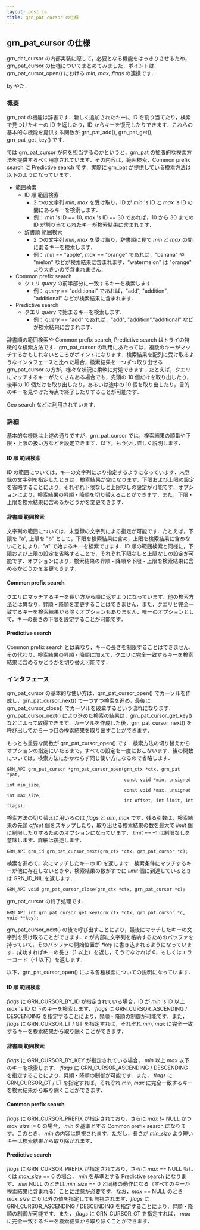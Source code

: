 ```yaml
---
layout: post.ja
title: grn_pat_cursor の仕様
---
```


## grn_pat_cursor の仕様

grn_dat_cursor の内部実装に際して，必要となる機能をはっきりさせるため，grn_pat_cursor の仕様についてまとめてみました．ポイントは grn_pat_cursor_open() における *min*, *max*, *flags* の連携です．

by やた．

### 概要

grn_pat の機能は辞書です．新しく追加されたキーに ID を割り当てたり，検索で見つけたキーの ID を返したり，ID からキーを復元したりできます．これらの基本的な機能を提供する関数が grn_pat_add(), grn_pat_get(), grn_pat_get_key() です．

では grn_pat_cursor が何を担当するのかというと，grn_pat の拡張的な検索方法を提供するべく用意されています．その内容は，範囲検索，Common prefix search に Predictive search です．実際に grn_pat
が提供している検索方法は以下のようになっています．

- 範囲検索
    - ID 順 範囲検索
        - 2 つの文字列 *min*, *max* を受け取り，ID が *min* 's ID と *max* 's ID の間にあるキーを検索します．
        - 例： *min* 's ID == 10, *_max_* 's ID == 30 であれば，10 から 30 までの ID が割り当てられたキーが検索結果に含まれます．
    -   辞書順 範囲検索
        -   2 つの文字列 *min*, *max* を受け取り，辞書順に見て *min* と *max* の間にあるキーを検索します．
        -   例： *min* == "apple", *max* == "orange" であれば，"banana" や "melon" などが検索結果に含まれます．"watermelon" は "orange" より大きいので含まれません．
-   Common prefix search
    -   クエリ *query* の前半部分に一致するキーを検索します．
        -   例： *query* == "additional" であれば，"add", "addition", "additional" などが検索結果に含まれます．
- Predictive search
    -   クエリ *query* で始まるキーを検索します．
        - 例： *query* == “add” であれば，"add", "addition","additional" などが検索結果に含まれます．

辞書順の範囲検索や Common prefix search, Predictive search はトライの特徴的な検索方法です．grn_pat_cursor の利用にあたっては，複数のキーがマッチするかもしれないところがポイントになります．検索結果を配列に受け取るようなインタフェースと比べた場合，検索結果を一つずつ取り出せる grn_pat_cursor の方が，様々な状況に柔軟に対処できます．たとえば，クエリにマッチするキーがたくさんある場合でも，先頭の 10 個だけを取り出したり，後半の 10 個だけを取り出したり，あるいは途中の 10 個を取り出したり，目的のキーを見つけた時点で終了したりすることが可能です．

Geo search などに利用されています．

### 詳細

基本的な機能は上述の通りですが，grn_pat_cursor では，検索結果の順番や下限・上限の扱い方などを設定できます．以下，もう少し詳しく説明します．

#### ID 順 範囲検索

ID の範囲については，キーの文字列により指定するようになっています．未登録の文字列を指定したときは，検索結果が空になります．下限および上限の設定を省略することにより，それぞれ下限なしと上限なしの設定が可能です．オプションにより，検索結果の昇順・降順を切り替えることができます．また，下限・上限を検索結果に含めるかどうかを変更できます．

#### 辞書順 範囲検索

文字列の範囲については，未登録の文字列による指定が可能です．たとえば，下限を "a", 上限を "b" として，下限を検索結果に含め，上限を検索結果に含めないことにより，"a" で始まるキーを検索できます．ID
順の範囲検索と同様に，下限および上限の設定を省略することで，それぞれ下限なしと上限なしの設定が可能です．オプションにより，検索結果の昇順・降順や下限・上限を検索結果に含めるかどうかを変更できます．

#### Common prefix search

クエリにマッチするキーを長い方から順に返すようになっています．他の検索方法とは異なり，昇順・降順を変更することはできません．また，クエリと完全一致するキーを検索結果から除くオプションもありません．唯一のオプションとして，キーの長さの下限を設定することが可能です．

#### Predictive search

Common prefix search とは異なり，キーの長さを制限することはできません．その代わり，検索結果の昇順・降順に加えて，クエリに完全一致するキーを検索結果に含めるかどうかを切り替え可能です．

### インタフェース

grn_pat_cursor の基本的な使い方は，grn_pat_cursor_open() でカーソルを作成し，grn_pat_cursor_next() で一つずつ検索を進め，最後に grn_pat_cursor_close() でカーソルを破棄するという流れになります．grn_pat_cursor_next() により進めた検索の結果は，grn_pat_cursor_get_key() などによって取得できます．カーソルを作成した後，grn_pat_cursor_next() を呼び出してから一つ目の検索結果を取り出すことができます．

もっとも重要な関数が grn_pat_cursor_open() です．検索方法の切り替えからオプションの指定にいたるまで，すべての設定を一度におこないます．後の関数については，検索方法にかかわらず同じ使い方になるので省略します．

    GRN_API grn_pat_cursor *grn_pat_cursor_open(grn_ctx *ctx, grn_pat *pat,
                                                const void *min, unsigned int min_size,
                                                const void *max, unsigned int max_size,
                                                int offset, int limit, int flags);
                                                
検索方法の切り替えに用いるのは *flags* と *min*, *max* です．残る引数は，検索結果の先頭 *offset* 個をスキップしたり，取り出せる検索結果の数を最大で *limit* 個に制限したりするためのオプションになっています． *limit* == –1 は制限なしを意味します．詳細は後述します．

    GRN_API grn_id grn_pat_cursor_next(grn_ctx *ctx, grn_pat_cursor *c);

検索を進めて，次にマッチしたキーの ID を返します．検索条件にマッチするキーが他に存在しないときや，検索結果の数がすでに *limit* 個に到達しているときは GRN_ID_NIL を返します．

    GRN_API void grn_pat_cursor_close(grn_ctx *ctx, grn_pat_cursor *c);

grn_pat_cursor の終了処理です．

    GRN_API int grn_pat_cursor_get_key(grn_ctx *ctx, grn_pat_cursor *c, void **key);

grn_pat_cursor_next() の後で呼び出すことにより，最後にマッチしたキーの文字列を受け取ることができます．*c* が内部に文字列を格納するためのバッファを持っていて，そのバッファの開始位置が *\*key* に書き込まれるようになっています．成功すればキーの長さ（1 以上）を返し，そうでなければ 0，もしくはエラーコード（-1 以下）を返します．

以下，grn_pat_cursor_open() による各種検索についての説明になっています．

#### ID 順 範囲検索

*flags* に GRN_CURSOR_BY_ID が指定されている場合，ID が *min* 's ID 以上 *max* 's ID 以下のキーを検索します． *flags* に GRN_CURSOR_ASCENDING / DESCENDING を指定することにより，昇順・降順の制御が可能です．また， *flags* に GRN_CURSOR_LT / GT を指定すれば，それぞれ *min*, *max* に完全一致するキーを検索結果から取り除くことができます．

#### 辞書順 範囲検索

*flags* に GRN_CURSOR_BY_KEY が指定されている場合， *min* 以上 *max* 以下のキーを検索します． *flags* に GRN_CURSOR_ASCENDING / DESCENDING を指定することにより，昇順・降順の制御が可能です．また， *flags* に GRN_CURSOR_GT / LT を指定すれば，それぞれ *min*, *max* に完全一致するキーを検索結果から取り除くことができます．

#### Common prefix search

*flags* に GRN_CURSOR_PREFIX が指定されており，さらに *max* != NULL かつ *max_size* != 0 の場合， *min* を基準とする Common prefix search になります．このとき， *min* の内容は無視されます．ただし，長さが *min_size* より短いキーは検索結果から取り除かれます．

#### Predictive search

*flags* に GRN_CURSOR_PREFIX が指定されており，さらに *max* == NULL もしくは *max_size* == 0 の場合， *min* を基準とする Predictive search になります． *min*  NULL のときは _min_size_ == 0
と同様の動作になる（すべてのキーが検索結果に含まれる）ことに注意が必要です．なお，*max* == NULL のとき *max_size* に 0 以外の値を指定しても無視されます．*flags* に GRN_CURSOR_ASCENDING / DESCENDING を指定することにより，昇順・降順の制御が可能です．また， *flags* に GRN_CURSOR_GT を指定すれば， *max* に完全一致するキーを検索結果から取り除くことができます．

